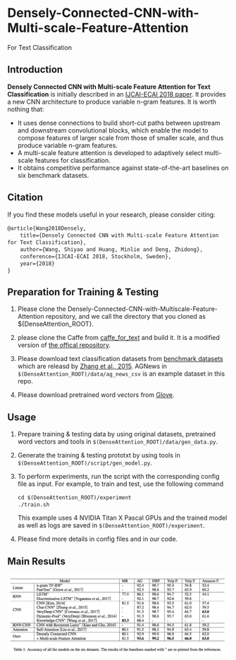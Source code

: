 # Densely-Connected-CNN-with-Multi-scale-Feature-Attention
For Text Classification

## Introduction
**Densely Connected CNN with Multi-scale Feature Attention for Text Classification** is initially described in an [IJCAI-ECAI 2018 paper](https://wangshy31.github.io/papers/1-Densely_Connected_CNN_with_Multiscale_Feature_Attention.pdf). It provides a new CNN architecture to produce variable n-gram features. It is worth nothing that:

* It uses dense connections to build short-cut paths between upstream and downstream convolutional blocks, which enable the model to compose features of larger scale from those of smaller scale, and thus produce variable n-gram features.
* A multi-scale feature attention is developed to adaptively select multi-scale features for classification.
* It obtains competitive performance against state-of-the-art baselines on six benchmark datasets.

## Citation
If you find these models useful in your research, please consider citing:
```
@article{Wang2018Densely,
    title={Densely Connected CNN with Multi-scale Feature Attention for Text Classification},
    author={Wang, Shiyao and Huang, Minlie and Deng, Zhidong},
    conference={IJCAI-ECAI 2018, Stockholm, Sweden},
    year={2018}
}
```

## Preparation for Training & Testing
1. Please clone the Densely-Connected-CNN-with-Multiscale-Feature-Attention repository, and we call the directory that you cloned as ${DenseAttention_ROOT}.

2. please clone the Caffe from [caffe_for_text](https://github.com/wangshy31/caffe_for_text) and build it. It is a modified version of [the offical repository](https://github.com/BVLC/caffe).

3. Please download text classification datasets from [benchmark datasets](https://drive.google.com/drive/folders/0Bz8a_Dbh9Qhbfll6bVpmNUtUcFdjYmF2SEpmZUZUcVNiMUw1TWN6RDV3a0JHT3kxLVhVR2M) which are releasd by [Zhang et al., 2015](https://papers.nips.cc/paper/5782-character-level-convolutional-networks-for-text-classification.pdf). AGNews in `$(DenseAttention_ROOT)/data/ag_news_csv` is an example dataset in this repo.

4. Please download pretrained word vectors from [Glove](https://nlp.stanford.edu/projects/glove/).

## Usage

1. Prepare training & testing data by using original datasets, pretrained word vectors and tools in `$(DenseAttention_ROOT)/data/gen_data.py`.

2. Generate the training & testing prototxt by using tools in `$(DenseAttention_ROOT)/script/gen_model.py`.

3. To perform experiments, run the script with the corresponding config file as input. For example, to train and test, use the following command
    ```
    cd $(DenseAttention_ROOT)/experiment
    ./train.sh
    ```
    This example uses 4 NVIDIA Titan X Pascal GPUs and the trained model as well as logs are saved in `$(DenseAttention_ROOT)/experiment`.

4. Please find more details in config files and in our code.

## Main Results

![results](result.png)
